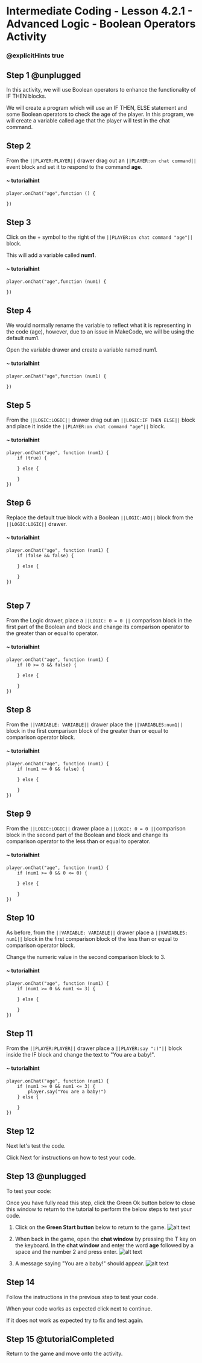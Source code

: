 # Intermediate Coding - Lesson 4.2.1 - Advanced Logic - Boolean Operators Activity

### @explicitHints true

## Step 1 @unplugged
In this activity, we will use Boolean operators to enhance the functionality of IF THEN blocks.

We will create a program which will use an IF THEN, ELSE statement and some Boolean operators to check the age of the player. 
In this program, we will create a variable called age that the player will test in the chat command. 



## Step 2
From the ``||PLAYER:PLAYER||`` drawer drag out an ``||PLAYER:on chat command||`` event block and set it to respond to the command **age**.
#### ~ tutorialhint
```blocks
player.onChat("age",function () {
 
})

```
## Step 3
Click on the + symbol to the right of the ``||PLAYER:on chat command "age"||`` block.

This will add a variable called **num1**. 
#### ~ tutorialhint
```blocks 
player.onChat("age",function (num1) {
	
})

```

## Step 4
We would normally rename the variable to reflect what it is representing in the code (age), however, due to an issue in MakeCode, we will be using the default num1. 

Open the variable drawer and create a variable named num1. 
#### ~ tutorialhint
```blocks 
player.onChat("age",function (num1) {
	
})

```
## Step 5
From the ``||LOGIC:LOGIC||`` drawer drag out an ``||LOGIC:IF THEN ELSE||`` block and place it inside the ``||PLAYER:on chat command "age"||`` block.
#### ~ tutorialhint
```blocks 
player.onChat("age", function (num1) {
    if (true) {
    	
    } else {
    	
    }
})

```

## Step 6
Replace the default true block with a Boolean ``||LOGIC:AND||`` block from the ``||LOGIC:LOGIC||`` drawer.
#### ~ tutorialhint
```blocks 
player.onChat("age", function (num1) {
    if (false && false) {
    	
    } else {
    	
    }
})


```

## Step 7
From the Logic drawer, place a ``||LOGIC: 0 = 0 ||`` comparison block in the first part of the Boolean and block and change its comparison operator to the greater than or equal to operator.
#### ~ tutorialhint
```blocks 
player.onChat("age", function (num1) {
    if (0 >= 0 && false) {
    	
    } else {
    	
    }
})
```

## Step 8
From the ``||VARIABLE: VARIABLE||`` drawer place the ``||VARIABLES:num1||`` block in the first comparison block of the greater than or equal to comparison operator block.


#### ~ tutorialhint
```blocks 
player.onChat("age", function (num1) {
    if (num1 >= 0 && false) {
    	
    } else {
    	
    }
})
```
## Step 9
From the ``||LOGIC:LOGIC||`` drawer place a ``||LOGIC: 0 = 0 ||``comparison block in the second part of the Boolean and block and change its comparison operator to the less than or equal to operator.

#### ~ tutorialhint
```blocks 
player.onChat("age", function (num1) {
    if (num1 >= 0 && 0 <= 0) {
    	
    } else {
    	
    }
})
```

## Step 10
As before, from the ``||VARIABLE: VARIABLE||`` drawer place a ``||VARIABLES: num1||`` block in the first comparison block of the less than or equal to comparison operator block.

Change the numeric value in the second comparison block to 3.
#### ~ tutorialhint
```blocks 
player.onChat("age", function (num1) {
    if (num1 >= 0 && num1 <= 3) {
    	
    } else {
    	
    }
})
```

## Step 11
From the ``||PLAYER:PLAYER||`` drawer place a ``||PLAYER:say ":)"||`` block inside the IF block and change the text to "You are a baby!".

#### ~ tutorialhint
```blocks 
player.onChat("age", function (num1) {
    if (num1 >= 0 && num1 <= 3) {
        player.say("You are a baby!")
    } else {
    	
    }
})
```
## Step 12
Next let's test the code.

Click Next for instructions on how to test your code.

## Step 13 @unplugged
To test your code:

Once you have fully read this step, click the Green Ok button below to close this window to return to the tutorial to perform the below steps to test your code.

1. Click on the **Green Start button** below to return to the game.
![alt text](https://intermediatev3.codingcredentials.com/Lesson2/2.1.1/images/2.jpg?raw=true "Start")


2. When back in the game, open the **chat window** by pressing the T key on the keyboard. In the **chat window** and enter the word **age** followed by a space and the number 2 and press enter.
![alt text](https://intermediatev3.codingcredentials.com/Lesson4/4.2.1/images/1.jpg?raw=true "Test")

3. A message saying "You are a baby!" should appear.
![alt text](https://intermediatev3.codingcredentials.com/Lesson4/4.2.1/images/2.jpg?raw=true "Test")


## Step 14
Follow the instructions in the previous step to test your code.

When your code works as expected click next to continue.

If it does not work as expected try to fix and test again.

## Step 15 @tutorialCompleted
Return to the game and move onto the activity.


